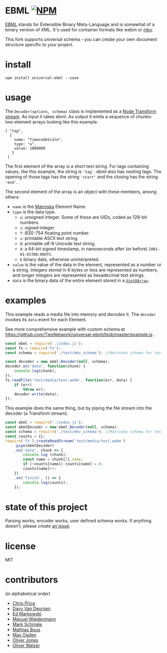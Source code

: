 # EBML [![NPM](https://nodei.co/npm/universal-ebml.png?compact=true)](https://www.npmjs.com/package/universal-ebml)

[EBML](http://ebml.sourceforge.net/) stands for Extensible Binary Meta-Language
and is somewhat of a binary version of XML.
It's used for container formats like webm or [mkv](http://www.matroska.org/technical/specs/index.html).

This fork supports universal schema - you can create your own document structure specific to your project.

# install

```
npm install universal-ebml --save
```

# usage

The `Decoder(options, schema)` class is implemented as a [Node Transform stream](https://nodejs.org/api/stream.html#stream_class_stream_transform). As input it takes ebml. As output it emits a sequence of chunks: two-element arrays looking like this example.

```
[ "tag",
  { 
    name: "TimecodeScale",
    type: "u",
    value: 1000000 
   } 
 ]
```

The first element of the array is a short text string. For tags containing values, like this example, the string is `'tag'`. 
ebml also has nesting tags. The opening of those tags has the string `'start'` and the 
closing has the string `'end'`.

The second element of the array is an object with these members, among others:

* `name` is the [Matroska](https://matroska.org/technical/specs/index.html) Element Name. 
* `type` is the data type.
  * `u`: unsigned integer. Some of these are UIDs, coded as 128-bit numbers.
  * `i`: signed integer.
  * `f`: IEEE-754 floating point number.
  * `s`: printable ASCII text string.
  * `8`: printable utf-8 Unicode text string.
  * `d`: a 64-bit signed timestamp, in nanoseconds after (or before) `2001-01-01T00:00UTC`.
  * `b` binary data, otherwise uninterpreted.
* `value` is the value of the data in the element, represented as a number or a string.
Integers stored in 6 bytes or less are represented as numbers, and longer integers are represented as hexadecimal text strings.
* `data` is the binary data of the entire element stored in a [`Uint8Array`](https://developer.mozilla.org/en-US/docs/Web/JavaScript/Reference/Global_Objects/Uint8Array).

# examples

This example reads a media file into memory and decodes it. The `decoder`
invokes its `data` event for each Element.

See more comprehensive example with custom schema at https://github.com/TiesNetwork/universal-ebml/blob/master/example.js .

```js
const ebml = require('./index.js');
const fs = require('fs');
const schema = require('./test/mkv_schema'); //Matroska schema for tests

const decoder = new ebml.Decoder(null, schema);
decoder.on('data', function(chunk) {
    console.log(chunk);
});
fs.readFile('test/media/test.webm', function(err, data) {
    if (err)
        throw err;
    decoder.write(data);
});
```

This example does the same thing, but by piping the file stream into the decoder (a Transform stream).

```js
const ebml = require('./index.js');
const ebmlDecoder = new ebml.Decoder(null, schema);
const schema = require('./test/mkv_schema'); //Matroska schema for tests
const counts = {};
require('fs').createReadStream('test/media/test.webm')
    .pipe(ebmlDecoder)
    .on('data', chunk => {
        console.log (chunk);
        const name = chunk[1].name;
        if (!counts[name]) counts[name] = 0;
        counts[name]++;
    })
    .on('finish', () => {
        console.log(counts);
    });
``` 

# state of this project

Parsing works, encoder works, user defined schema works. If anything doesn't, please create [an issue](https://github.com/themasch/node-ebml/issues/new).

# license

MIT

# contributors

(in alphabetical order)

* [Chris Price](https://github.com/chrisprice)
* [Davy Van Deursen](https://github.com/dvdeurse)
* [Ed Markowski](https://github.com/siphontv)
* [Manuel Wiedenmann](https://github.com/fsmanuel)
* [Mark Schmale](https://github.com/themasch)
* [Mathias Buus](https://github.com/mafintosh)
* [Max Ogden](https://github.com/maxogden)
* [Oliver Jones](https://github.com/OllieJones)
* [Oliver Walzer](https://github.com/owcd)
